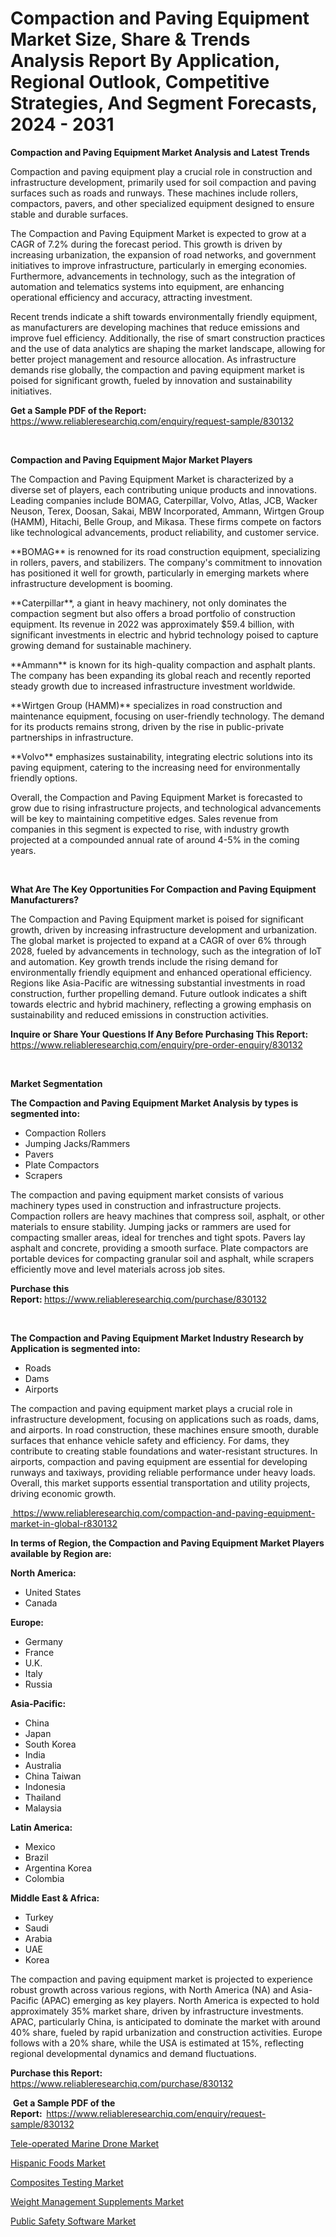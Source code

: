 <p><h1>Compaction and Paving Equipment Market Size, Share & Trends Analysis Report By Application, Regional Outlook, Competitive Strategies, And Segment Forecasts, 2024 - 2031</h1></p><p><strong>Compaction and Paving Equipment Market Analysis and Latest Trends</strong></p>
<p><p>Compaction and paving equipment play a crucial role in construction and infrastructure development, primarily used for soil compaction and paving surfaces such as roads and runways. These machines include rollers, compactors, pavers, and other specialized equipment designed to ensure stable and durable surfaces.</p><p>The Compaction and Paving Equipment Market is expected to grow at a CAGR of 7.2% during the forecast period. This growth is driven by increasing urbanization, the expansion of road networks, and government initiatives to improve infrastructure, particularly in emerging economies. Furthermore, advancements in technology, such as the integration of automation and telematics systems into equipment, are enhancing operational efficiency and accuracy, attracting investment.</p><p>Recent trends indicate a shift towards environmentally friendly equipment, as manufacturers are developing machines that reduce emissions and improve fuel efficiency. Additionally, the rise of smart construction practices and the use of data analytics are shaping the market landscape, allowing for better project management and resource allocation. As infrastructure demands rise globally, the compaction and paving equipment market is poised for significant growth, fueled by innovation and sustainability initiatives.</p></p>
<p><strong>Get a Sample PDF of the Report:&nbsp;</strong> <a href="https://www.reliableresearchiq.com/enquiry/request-sample/830132?utm_campaign=1087&utm_medium=2&utm_source=Github&utm_content=ia&utm_term=08102024&utm_id=compaction-and-paving-equipment">https://www.reliableresearchiq.com/enquiry/request-sample/830132</a></p>
<p>&nbsp;</p>
<p><strong>Compaction and Paving Equipment Major Market Players</strong></p>
<p><p>The Compaction and Paving Equipment Market is characterized by a diverse set of players, each contributing unique products and innovations. Leading companies include BOMAG, Caterpillar, Volvo, Atlas, JCB, Wacker Neuson, Terex, Doosan, Sakai, MBW Incorporated, Ammann, Wirtgen Group (HAMM), Hitachi, Belle Group, and Mikasa. These firms compete on factors like technological advancements, product reliability, and customer service.</p><p>**BOMAG** is renowned for its road construction equipment, specializing in rollers, pavers, and stabilizers. The company's commitment to innovation has positioned it well for growth, particularly in emerging markets where infrastructure development is booming.</p><p>**Caterpillar**, a giant in heavy machinery, not only dominates the compaction segment but also offers a broad portfolio of construction equipment. Its revenue in 2022 was approximately $59.4 billion, with significant investments in electric and hybrid technology poised to capture growing demand for sustainable machinery.</p><p>**Ammann** is known for its high-quality compaction and asphalt plants. The company has been expanding its global reach and recently reported steady growth due to increased infrastructure investment worldwide. </p><p>**Wirtgen Group (HAMM)** specializes in road construction and maintenance equipment, focusing on user-friendly technology. The demand for its products remains strong, driven by the rise in public-private partnerships in infrastructure.</p><p>**Volvo** emphasizes sustainability, integrating electric solutions into its paving equipment, catering to the increasing need for environmentally friendly options.</p><p>Overall, the Compaction and Paving Equipment Market is forecasted to grow due to rising infrastructure projects, and technological advancements will be key to maintaining competitive edges. Sales revenue from companies in this segment is expected to rise, with industry growth projected at a compounded annual rate of around 4-5% in the coming years.</p></p>
<p>&nbsp;</p>
<p><strong>What Are The Key Opportunities For Compaction and Paving Equipment Manufacturers?</strong></p>
<p><p>The Compaction and Paving Equipment market is poised for significant growth, driven by increasing infrastructure development and urbanization. The global market is projected to expand at a CAGR of over 6% through 2028, fueled by advancements in technology, such as the integration of IoT and automation. Key growth trends include the rising demand for environmentally friendly equipment and enhanced operational efficiency. Regions like Asia-Pacific are witnessing substantial investments in road construction, further propelling demand. Future outlook indicates a shift towards electric and hybrid machinery, reflecting a growing emphasis on sustainability and reduced emissions in construction activities.</p></p>
<p><strong>Inquire or Share Your Questions If Any Before Purchasing This Report:</strong> <a href="https://www.reliableresearchiq.com/enquiry/pre-order-enquiry/830132?utm_campaign=1087&utm_medium=2&utm_source=Github&utm_content=ia&utm_term=08102024&utm_id=compaction-and-paving-equipment">https://www.reliableresearchiq.com/enquiry/pre-order-enquiry/830132</a></p>
<p>&nbsp;</p>
<p><strong>Market Segmentation</strong></p>
<p><strong>The Compaction and Paving Equipment Market Analysis by types is segmented into:</strong></p>
<p><ul><li>Compaction Rollers</li><li>Jumping Jacks/Rammers</li><li>Pavers</li><li>Plate Compactors</li><li>Scrapers</li></ul></p>
<p><p>The compaction and paving equipment market consists of various machinery types used in construction and infrastructure projects. Compaction rollers are heavy machines that compress soil, asphalt, or other materials to ensure stability. Jumping jacks or rammers are used for compacting smaller areas, ideal for trenches and tight spots. Pavers lay asphalt and concrete, providing a smooth surface. Plate compactors are portable devices for compacting granular soil and asphalt, while scrapers efficiently move and level materials across job sites.</p></p>
<p><strong>Purchase this Report:&nbsp;</strong><a href="https://www.reliableresearchiq.com/purchase/830132?utm_campaign=1087&utm_medium=2&utm_source=Github&utm_content=ia&utm_term=08102024&utm_id=compaction-and-paving-equipment">https://www.reliableresearchiq.com/purchase/830132</a></p>
<p>&nbsp;</p>
<p><strong>The Compaction and Paving Equipment Market Industry Research by Application is segmented into:</strong></p>
<p><ul><li>Roads</li><li>Dams</li><li>Airports</li></ul></p>
<p><p>The compaction and paving equipment market plays a crucial role in infrastructure development, focusing on applications such as roads, dams, and airports. In road construction, these machines ensure smooth, durable surfaces that enhance vehicle safety and efficiency. For dams, they contribute to creating stable foundations and water-resistant structures. In airports, compaction and paving equipment are essential for developing runways and taxiways, providing reliable performance under heavy loads. Overall, this market supports essential transportation and utility projects, driving economic growth.</p></p>
<p><a href="https://www.reliableresearchiq.com/compaction-and-paving-equipment-market-in-global-r830132?utm_campaign=1087&utm_medium=2&utm_source=Github&utm_content=ia&utm_term=08102024&utm_id=compaction-and-paving-equipment">&nbsp;https://www.reliableresearchiq.com/compaction-and-paving-equipment-market-in-global-r830132</a></p>
<p><strong>In terms of Region, the Compaction and Paving Equipment Market Players available by Region are:</strong></p>
<p>
    <p> <strong> North America: </strong>
        <ul>
            <li>United States</li>
            <li>Canada</li>
        </ul>
        </p> 
    <p> <strong> Europe: </strong>
        <ul>
            <li>Germany</li>
            <li>France</li>
            <li>U.K.</li>
            <li>Italy</li>
            <li>Russia</li>
        </ul>
        </p> 
    <p> <strong> Asia-Pacific: </strong>
        <ul>
            <li>China</li>
            <li>Japan</li>
            <li>South Korea</li>
            <li>India</li>
            <li>Australia</li>
            <li>China Taiwan</li>
            <li>Indonesia</li>
            <li>Thailand</li>
            <li>Malaysia</li>
        </ul>
        </p> 
    <p> <strong> Latin America: </strong>
        <ul>
            <li>Mexico</li>
            <li>Brazil</li>
            <li>Argentina Korea</li>
            <li>Colombia</li>
        </ul>
        </p> 
    <p> <strong> Middle East & Africa: </strong>
        <ul>
            <li>Turkey</li>
            <li>Saudi</li>
            <li>Arabia</li>
            <li>UAE</li>
            <li>Korea</li>
        </ul>
    </p>
    </p>
<p><p>The compaction and paving equipment market is projected to experience robust growth across various regions, with North America (NA) and Asia-Pacific (APAC) emerging as key players. North America is expected to hold approximately 35% market share, driven by infrastructure investments. APAC, particularly China, is anticipated to dominate the market with around 40% share, fueled by rapid urbanization and construction activities. Europe follows with a 20% share, while the USA is estimated at 15%, reflecting regional developmental dynamics and demand fluctuations.</p></p>
<p><strong>Purchase this Report: </strong><a href="https://www.reliableresearchiq.com/purchase/830132?utm_campaign=1087&utm_medium=2&utm_source=Github&utm_content=ia&utm_term=08102024&utm_id=compaction-and-paving-equipment">https://www.reliableresearchiq.com/purchase/830132</a></p>
<p>&nbsp;<strong>Get a Sample PDF of the Report:&nbsp;&nbsp;</strong><a href="https://www.reliableresearchiq.com/enquiry/request-sample/830132?utm_campaign=1087&utm_medium=2&utm_source=Github&utm_content=ia&utm_term=08102024&utm_id=compaction-and-paving-equipment">https://www.reliableresearchiq.com/enquiry/request-sample/830132</a></p>
<p><strong></strong></p>
<p><p><a href="https://github.com/MCGEE-CRANECaitlyn/Market-Research-Report-List-1/blob/main/tele-operated-marine-drone-market.md?utm_campaign=1087&utm_medium=2&utm_source=Github&utm_content=ia&utm_term=08102024&utm_id=compaction-and-paving-equipment">Tele-operated Marine Drone Market</a></p><p><a href="https://issuu.com/reportprime-2/docs/hispanic-foods-market-size-2030.ppt_c878e5a5fc8b49?utm_campaign=1087&utm_medium=2&utm_source=Github&utm_content=ia&utm_term=08102024&utm_id=compaction-and-paving-equipment">Hispanic Foods Market</a></p><p><a href="https://www.linkedin.com/pulse/composites-testing-industry-sector-market-dynamics-future-ojbee?utm_campaign=1087&utm_medium=2&utm_source=Github&utm_content=ia&utm_term=08102024&utm_id=compaction-and-paving-equipment">Composites Testing Market</a></p><p><a href="https://issuu.com/reportprime-2/docs/weight-management-supplements-marke_e949be8077b1f0?utm_campaign=1087&utm_medium=2&utm_source=Github&utm_content=ia&utm_term=08102024&utm_id=compaction-and-paving-equipment">Weight Management Supplements Market</a></p><p><a href="https://www.linkedin.com/pulse/public-safety-software-market-global-trends-forecast-2024-epbre?utm_campaign=1087&utm_medium=2&utm_source=Github&utm_content=ia&utm_term=08102024&utm_id=compaction-and-paving-equipment">Public Safety Software Market</a></p></p>